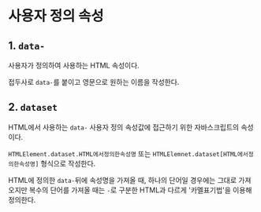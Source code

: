# 사용자 정의 속성

## 1. `data-`

사용자가 정의하여 사용하는 HTML 속성이다.

접두사로 `data-`를 붙이고 영문으로 원하는 이름을 작성한다.

## 2. `dataset`

HTML에서 사용하는 `data-` 사용자 정의 속성값에 접근하기 위한 자바스크립트의 속성이다.

`HTMLElement.dataset.HTML에서정의한속성명` 또는 `HTMLElemnet.dataset[HTML에서정의한속성명]` 형식으로 작성한다.

HTML에 정의한 `data-`뒤에 속성명을 가져올 때, 하나의 단어일 경우에는 그대로 가져오지만 복수의 단어를 가져올 때는 `-`로 구분한 HTML과 다르게 '카멜표기법'을 이용해 정의한다.
